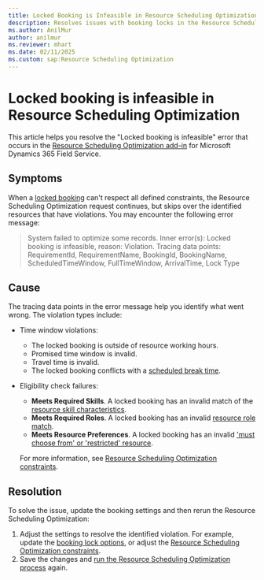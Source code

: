```yaml
---
title: Locked Booking is Infeasible in Resource Scheduling Optimization
description: Resolves issues with booking locks in the Resource Scheduling Optimization add-in for Microsoft Dynamics 365 Field Service.
ms.author: AnilMur
author: anilmur
ms.reviewer: mhart
ms.date: 02/11/2025
ms.custom: sap:Resource Scheduling Optimization
---
```

# Locked booking is infeasible in Resource Scheduling Optimization

This article helps you resolve the "Locked booking is infeasible" error that occurs in the [Resource Scheduling Optimization add-in](/dynamics365/field-service/rso-overview) for Microsoft Dynamics 365 Field Service.

## Symptoms

When a [locked booking](/dynamics365/field-service/booking-lock-options) can't respect all defined constraints, the Resource Scheduling Optimization request continues, but skips over the identified resources that have violations. You may encounter the following error message:

> System failed to optimize some records. Inner error(s): Locked booking is infeasible, reason: Violation. Tracing data points: RequirementId, RequirementName, BookingId, BookingName, ScheduledTimeWindow, FullTimeWindow, ArrivalTime, Lock Type

## Cause

The tracing data points in the error message help you identify what went wrong. The violation types include:

- Time window violations:

  - The locked booking is outside of resource working hours.
  - Promised time window is invalid.
  - Travel time is invalid.
  - The locked booking conflicts with a [scheduled break time](/dynamics365/field-service/set-up-bookable-resources#add-work-hours).

- Eligibility check failures:

  - **Meets Required Skills**. A locked booking has an invalid match of the [resource skill characteristics](/dynamics365/field-service/set-up-characteristics).
  - **Meets Required Roles**. A locked booking has an invalid [resource role match](/training/modules/configure-bookable-resources-urs-dynamics-field-service/).
  - **Meets Resource Preferences**. A locked booking has an invalid ['must choose from' or 'restricted' resource](/dynamics365/field-service/resource-preferences).

  For more information, see [Resource Scheduling Optimization constraints](/dynamics365/field-service/rso-optimization-goal#understand-constraints).

## Resolution

To solve the issue, update the booking settings and then rerun the Resource Scheduling Optimization:

1. Adjust the settings to resolve the identified violation. For example, update the [booking lock options](/dynamics365/field-service/booking-lock-options#booking-lock-options), or adjust the [Resource Scheduling Optimization constraints]((/dynamics365/field-service/rso-optimization-goal#understand-constraints)).
1. Save the changes and [run the Resource Scheduling Optimization process](/dynamics365/field-service/rso-run-optimization) again.
